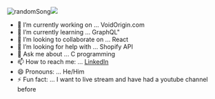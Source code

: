 
![randomSong](https://spotify-randomizer-backend.herokuapp.com/github)<img src='https://spotify-randomizer-backend.herokuapp.com/github' />

- 🔭 I’m currently working on ... VoidOrigin.com
- 🌱 I’m currently learning ... GraphQL"
- 👯 I’m looking to collaborate on ... React
- 🤔 I’m looking for help with ...  Shopify API
- 💬 Ask me about ... C programming
- 📫 How to reach me: ... [LinkedIn](https://www.linkedin.com/in/samolive/)
- 😄 Pronouns: ... He/Him
- ⚡ Fun fact: ... I want to live stream and have had a youtube channel before

